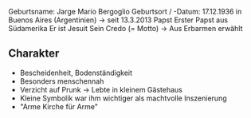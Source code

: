 Geburtsname: Jarge Mario Bergoglio
Geburtsort / -Datum: 17.12.1936 in Buenos Aires (Argentinien)
-> seit 13.3.2013 Papst
Erster Papst aus Südamerika
Er ist Jesuit
Sein Credo (= Motto) -> Aus Erbarmen erwählt

## Charakter
* Bescheidenheit, Bodenständigkeit
* Besonders menschennah
* Verzicht auf Prunk -> Lebte in kleinem Gästehaus
* Kleine Symbolik war ihm wichtiger als machtvolle Inszenierung
* "Arme Kirche für Arme"